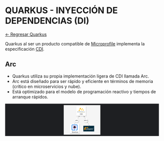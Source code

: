 # QUARKUS - INYECCIÓN DE DEPENDENCIAS (DI)

[← Regresar Quarkus](./../README.md) <br>

Quarkus al ser un producto compatible de [Microprofile](./../../jakartaee-microprofile/java-community-process/README.md)
implementa la especificación [CDI](./../../jakartaee-microprofile/context-dependency-injection/README.md).

## Arc
- Quarkus utiliza su propia implementación ligera de CDI llamada Arc.
- Arc está diseñado para ser rápido y eficiente en términos de memoria (crítico en microservicios y nube).
- Está optimizado para el modelo de programación reactivo y tiempos de arranque rápidos.

![DI](./images/cdi-jakarta-ee.png)


